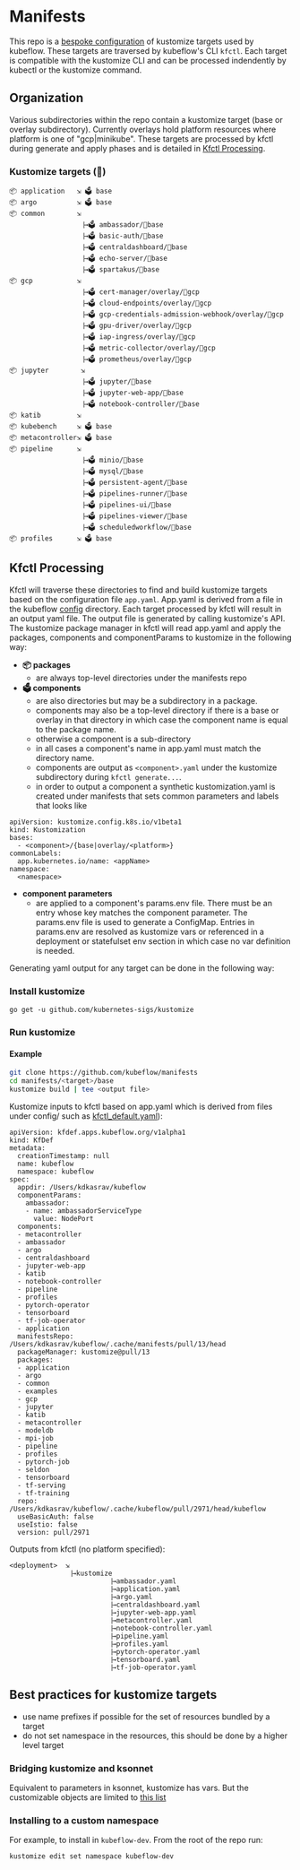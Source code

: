 # Manifests
This repo is a [bespoke configuration](https://github.com/kubernetes-sigs/kustomize/blob/master/docs/glossary.md#bespoke-configuration) of kustomize targets used by kubeflow. These targets are traversed by kubeflow's CLI `kfctl`. Each target is compatible with the kustomize CLI and can be processed indendently by kubectl or the kustomize command. 

## Organization
Various subdirectories within the repo contain a kustomize target (base or overlay subdirectory). Currently overlays hold platform resources where platform is one of "gcp|minikube". These targets are processed by kfctl during generate and apply phases and is detailed in [Kfctl Processing](#kfctl-processing). 


### Kustomize targets (🎯)
```
📦 application   ⇲ 🗳 base
📦 argo          ⇲ 🗳 base
📦 common        ⇲
                 ⎹→🗳 ambassador/🎯base
                 ⎹→🗳 basic-auth/🎯base
                 ⎹→🗳 centraldashboard/🎯base
                 ⎹→🗳 echo-server/🎯base
                 ⎹→🗳 spartakus/🎯base
📦 gcp           ⇲                                   
                 ⎹→🗳 cert-manager/overlay/🎯gcp
                 ⎹→🗳 cloud-endpoints/overlay/🎯gcp
                 ⎹→🗳 gcp-credentials-admission-webhook/overlay/🎯gcp
                 ⎹→🗳 gpu-driver/overlay/🎯gcp
                 ⎹→🗳 iap-ingress/overlay/🎯gcp
                 ⎹→🗳 metric-collector/overlay/🎯gcp
                 ⎹→🗳 prometheus/overlay/🎯gcp
📦 jupyter        ⇲                                   
                 ⎹→🗳 jupyter/🎯base
                 ⎹→🗳 jupyter-web-app/🎯base
                 ⎹→🗳 notebook-controller/🎯base
📦 katib         ⇲                                   
📦 kubebench     ⇲ 🗳 base
📦 metacontroller⇲ 🗳 base
📦 pipeline      ⇲ 
                 ⎹→🗳 minio/🎯base
                 ⎹→🗳 mysql/🎯base
                 ⎹→🗳 persistent-agent/🎯base
                 ⎹→🗳 pipelines-runner/🎯base
                 ⎹→🗳 pipelines-ui/🎯base
                 ⎹→🗳 pipelines-viewer/🎯base
                 ⎹→🗳 scheduledworkflow/🎯base
📦 profiles      ⇲ 🗳 base
```

## Kfctl Processing 
Kfctl will traverse these directories to find and build kustomize targets based on the configuration file `app.yaml`. App.yaml is derived from a file in the kubeflow [config](https://github.com/kubeflow/kubeflow/tree/master/bootstrap/config) directory. Each target processed by kfctl will result in an output yaml file. The output file is generated by calling kustomize's API.  The kustomize package manager in kfctl will read app.yaml and apply the packages, components and componentParams to kustomize in the following way:

- **📦 packages** 
  - are always top-level directories under the manifests repo
- **🗳 components** 
  - are also directories but may be a subdirectory in a package.
  - components may also be a top-level directory if there is a base or overlay in that directory in which case the component name is equal to the package name. 
  - otherwise a component is a sub-directory 
  - in all cases a component's name in app.yaml must match the directory name.
  - components are output as `<component>.yaml` under the kustomize subdirectory during `kfctl generate...`. 
  - in order to output a component a synthetic kustomization.yaml is created under manifests that sets common parameters and labels that looks like 
```
apiVersion: kustomize.config.k8s.io/v1beta1
kind: Kustomization
bases:
  - <component>/{base|overlay/<platform>}
commonLabels:
  app.kubernetes.io/name: <appName>
namespace:
  <namespace>
```
- **component parameters** 
  - are applied to a component's params.env file. There must be an entry whose key matches the component parameter. The params.env file is used to generate a ConfigMap. Entries in params.env are resolved as kustomize vars or referenced in a deployment or statefulset env section in which case no var definition is needed.


Generating yaml output for any target can be done in the following way:

### Install kustomize

`go get -u github.com/kubernetes-sigs/kustomize`

### Run kustomize

#### Example

```bash
git clone https://github.com/kubeflow/manifests
cd manifests/<target>/base
kustomize build | tee <output file>
```

Kustomize inputs to kfctl based on app.yaml which is derived from files under config/ such as [kfctl_default.yaml](https://github.com/kubeflow/kubeflow/blob/master/bootstrap/config/kfctl_default.yaml)):

```
apiVersion: kfdef.apps.kubeflow.org/v1alpha1
kind: KfDef
metadata:
  creationTimestamp: null
  name: kubeflow
  namespace: kubeflow
spec:
  appdir: /Users/kdkasrav/kubeflow
  componentParams:
    ambassador:
    - name: ambassadorServiceType
      value: NodePort
  components:
  - metacontroller
  - ambassador
  - argo
  - centraldashboard
  - jupyter-web-app
  - katib
  - notebook-controller
  - pipeline
  - profiles
  - pytorch-operator
  - tensorboard
  - tf-job-operator
  - application
  manifestsRepo: /Users/kdkasrav/kubeflow/.cache/manifests/pull/13/head
  packageManager: kustomize@pull/13
  packages:
  - application
  - argo
  - common
  - examples
  - gcp
  - jupyter
  - katib
  - metacontroller
  - modeldb
  - mpi-job
  - pipeline
  - profiles
  - pytorch-job
  - seldon
  - tensorboard
  - tf-serving
  - tf-training
  repo: /Users/kdkasrav/kubeflow/.cache/kubeflow/pull/2971/head/kubeflow
  useBasicAuth: false
  useIstio: false
  version: pull/2971
```

Outputs from kfctl (no platform specified):
```
<deployment>  ⇲
              ⎹→kustomize
                        ⎹→ambassador.yaml
                        ⎹→application.yaml
                        ⎹→argo.yaml
                        ⎹→centraldashboard.yaml
                        ⎹→jupyter-web-app.yaml
                        ⎹→metacontroller.yaml
                        ⎹→notebook-controller.yaml
                        ⎹→pipeline.yaml
                        ⎹→profiles.yaml
                        ⎹→pytorch-operator.yaml
                        ⎹→tensorboard.yaml
                        ⎹→tf-job-operator.yaml
```

## Best practices for kustomize targets

- use name prefixes if possible for the set of resources bundled by a target
- do not set namespace in the resources, this should be done by a higher level target


### Bridging kustomize and ksonnet

Equivalent to parameters in ksonnet, kustomize has vars. But the customizable objects are limited to [this list](https://github.com/kubernetes-sigs/kustomize/blob/master/pkg/transformers/config/defaultconfig/varreference.go)

### Installing to a custom namespace

For example, to install in `kubeflow-dev`. From the root of the repo run:

```bash
kustomize edit set namespace kubeflow-dev
```
